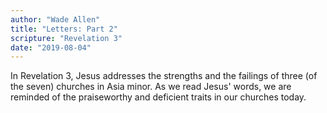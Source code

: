 ```yaml
---
author: "Wade Allen"
title: "Letters: Part 2"
scripture: "Revelation 3"
date: "2019-08-04"
---
```


In Revelation 3, Jesus addresses the strengths and the failings of three (of the seven) churches in Asia minor. As we read Jesus' words, we are reminded of the praiseworthy and deficient traits in our churches today.
